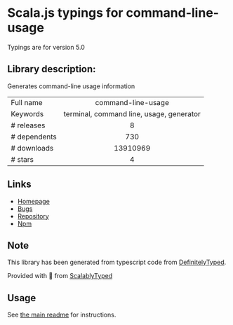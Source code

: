 
# Scala.js typings for command-line-usage

Typings are for version 5.0

## Library description:
Generates command-line usage information

|                    |                 |
| ------------------ | :-------------: |
| Full name          | command-line-usage |
| Keywords           | terminal, command line, usage, generator |
| # releases         | 8 |
| # dependents       | 730 |
| # downloads        | 13910969 |
| # stars            | 4 |

## Links
- [Homepage](https://github.com/75lb/command-line-usage#readme)
- [Bugs](https://github.com/75lb/command-line-usage/issues)
- [Repository](https://github.com/75lb/command-line-usage)
- [Npm](https://www.npmjs.com/package/command-line-usage)
    


## Note
This library has been generated from typescript code from [DefinitelyTyped](https://definitelytyped.org).

Provided with :purple_heart: from [ScalablyTyped](https://github.com/oyvindberg/ScalablyTyped)

## Usage
See [the main readme](../../readme.md) for instructions.



